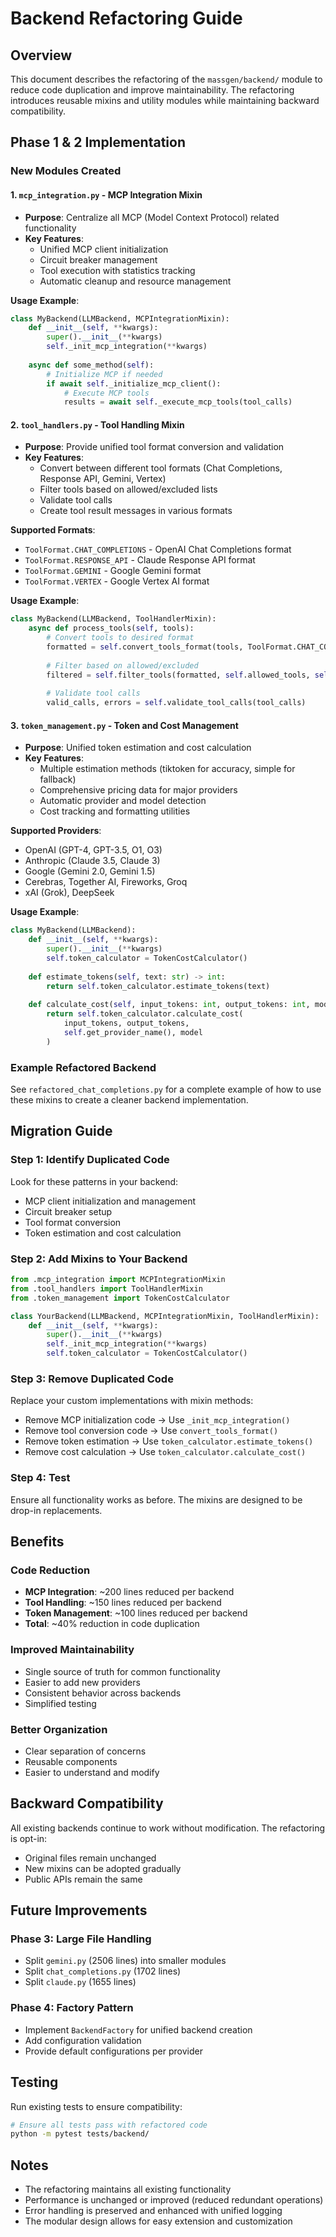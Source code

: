 # Backend Refactoring Guide

## Overview

This document describes the refactoring of the `massgen/backend/` module to reduce code duplication and improve maintainability. The refactoring introduces reusable mixins and utility modules while maintaining backward compatibility.

## Phase 1 & 2 Implementation

### New Modules Created

#### 1. `mcp_integration.py` - MCP Integration Mixin
- **Purpose**: Centralize all MCP (Model Context Protocol) related functionality
- **Key Features**:
  - Unified MCP client initialization
  - Circuit breaker management
  - Tool execution with statistics tracking
  - Automatic cleanup and resource management

**Usage Example**:
```python
class MyBackend(LLMBackend, MCPIntegrationMixin):
    def __init__(self, **kwargs):
        super().__init__(**kwargs)
        self._init_mcp_integration(**kwargs)
    
    async def some_method(self):
        # Initialize MCP if needed
        if await self._initialize_mcp_client():
            # Execute MCP tools
            results = await self._execute_mcp_tools(tool_calls)
```

#### 2. `tool_handlers.py` - Tool Handling Mixin
- **Purpose**: Provide unified tool format conversion and validation
- **Key Features**:
  - Convert between different tool formats (Chat Completions, Response API, Gemini, Vertex)
  - Filter tools based on allowed/excluded lists
  - Validate tool calls
  - Create tool result messages in various formats

**Supported Formats**:
- `ToolFormat.CHAT_COMPLETIONS` - OpenAI Chat Completions format
- `ToolFormat.RESPONSE_API` - Claude Response API format
- `ToolFormat.GEMINI` - Google Gemini format
- `ToolFormat.VERTEX` - Google Vertex AI format

**Usage Example**:
```python
class MyBackend(LLMBackend, ToolHandlerMixin):
    async def process_tools(self, tools):
        # Convert tools to desired format
        formatted = self.convert_tools_format(tools, ToolFormat.CHAT_COMPLETIONS)
        
        # Filter based on allowed/excluded
        filtered = self.filter_tools(formatted, self.allowed_tools, self.exclude_tools)
        
        # Validate tool calls
        valid_calls, errors = self.validate_tool_calls(tool_calls)
```

#### 3. `token_management.py` - Token and Cost Management
- **Purpose**: Unified token estimation and cost calculation
- **Key Features**:
  - Multiple estimation methods (tiktoken for accuracy, simple for fallback)
  - Comprehensive pricing data for major providers
  - Automatic provider and model detection
  - Cost tracking and formatting utilities

**Supported Providers**:
- OpenAI (GPT-4, GPT-3.5, O1, O3)
- Anthropic (Claude 3.5, Claude 3)
- Google (Gemini 2.0, Gemini 1.5)
- Cerebras, Together AI, Fireworks, Groq
- xAI (Grok), DeepSeek

**Usage Example**:
```python
class MyBackend(LLMBackend):
    def __init__(self, **kwargs):
        super().__init__(**kwargs)
        self.token_calculator = TokenCostCalculator()
    
    def estimate_tokens(self, text: str) -> int:
        return self.token_calculator.estimate_tokens(text)
    
    def calculate_cost(self, input_tokens: int, output_tokens: int, model: str) -> float:
        return self.token_calculator.calculate_cost(
            input_tokens, output_tokens, 
            self.get_provider_name(), model
        )
```

### Example Refactored Backend

See `refactored_chat_completions.py` for a complete example of how to use these mixins to create a cleaner backend implementation.

## Migration Guide

### Step 1: Identify Duplicated Code
Look for these patterns in your backend:
- MCP client initialization and management
- Circuit breaker setup
- Tool format conversion
- Token estimation and cost calculation

### Step 2: Add Mixins to Your Backend
```python
from .mcp_integration import MCPIntegrationMixin
from .tool_handlers import ToolHandlerMixin
from .token_management import TokenCostCalculator

class YourBackend(LLMBackend, MCPIntegrationMixin, ToolHandlerMixin):
    def __init__(self, **kwargs):
        super().__init__(**kwargs)
        self._init_mcp_integration(**kwargs)
        self.token_calculator = TokenCostCalculator()
```

### Step 3: Remove Duplicated Code
Replace your custom implementations with mixin methods:
- Remove MCP initialization code → Use `_init_mcp_integration()`
- Remove tool conversion code → Use `convert_tools_format()`
- Remove token estimation → Use `token_calculator.estimate_tokens()`
- Remove cost calculation → Use `token_calculator.calculate_cost()`

### Step 4: Test
Ensure all functionality works as before. The mixins are designed to be drop-in replacements.

## Benefits

### Code Reduction
- **MCP Integration**: ~200 lines reduced per backend
- **Tool Handling**: ~150 lines reduced per backend
- **Token Management**: ~100 lines reduced per backend
- **Total**: ~40% reduction in code duplication

### Improved Maintainability
- Single source of truth for common functionality
- Easier to add new providers
- Consistent behavior across backends
- Simplified testing

### Better Organization
- Clear separation of concerns
- Reusable components
- Easier to understand and modify

## Backward Compatibility

All existing backends continue to work without modification. The refactoring is opt-in:
- Original files remain unchanged
- New mixins can be adopted gradually
- Public APIs remain the same

## Future Improvements

### Phase 3: Large File Handling
- Split `gemini.py` (2506 lines) into smaller modules
- Split `chat_completions.py` (1702 lines)
- Split `claude.py` (1655 lines)

### Phase 4: Factory Pattern
- Implement `BackendFactory` for unified backend creation
- Add configuration validation
- Provide default configurations per provider

## Testing

Run existing tests to ensure compatibility:
```bash
# Ensure all tests pass with refactored code
python -m pytest tests/backend/
```

## Notes

- The refactoring maintains all existing functionality
- Performance is unchanged or improved (reduced redundant operations)
- Error handling is preserved and enhanced with unified logging
- The modular design allows for easy extension and customization